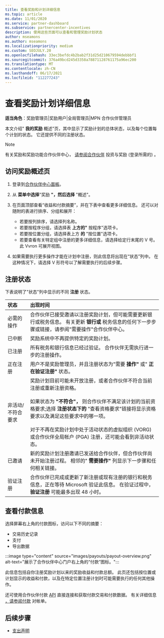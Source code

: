 ```yaml
---
title: 查看奖励和计划详细信息
ms.topic: article
ms.date: 11/01/2020
ms.service: partner-dashboard
ms.subservice: partnercenter-incentives
description: 使用这些页面可以查看和管理奖励计划状态
author: mseamons
ms.author: mseamons
ms.localizationpriority: medium
ms.custom: SEOJULY.20
ms.openlocfilehash: 33ec3befdc4b2bab2f31d25d210679594debbbf1
ms.sourcegitcommit: 376a49bcd245d3358a78871128761175a96ec200
ms.translationtype: MT
ms.contentlocale: zh-CN
ms.lasthandoff: 06/17/2021
ms.locfileid: "112277243"
---
```

# <a name="view-your-incentives-program-details"></a>查看奖励计划详细信息

**适当角色**：奖励管理员|奖励用户|全局管理员|MPN 合作伙伴管理员

本文介绍" **我的奖励** 概述"页，其中显示了奖励计划的总体状态，以及每个位置每个计划的状态。 它还提供不同的注册状态。

>[!NOTE]
>有关奖励和奖励功能合作伙伴中心， [请参阅合作伙伴](https://partner.microsoft.com/membership/partner-incentives) 投资与奖励 (登录所需的) 。

## <a name="access-the-incentives-overview-page"></a>访问奖励概述页

1. 登录到[合作伙伴中心面板](https://partner.microsoft.com/dashboard)。
1. 从 **菜单中选择**"奖励 **"，然后选择** "概述"。
1. 在页面顶部查看“收益和付款摘要”，并在下表中查看更多详细信息。 还可以对随附的表进行排序、分组和展开：

   - 若要按列排序，请选择列名称。
   - 若要按程序分组，请选择表 **上方的"** 按程序"选项卡。
   - 若要按位置分组，请选择表上方 **的** "按位置"选项卡。
   - 若要查看有关特定组中注册的更多详细信息，请选择给定行末尾的 V 号。 此 Vvron 可展开视图。
1. 如果需要执行更多操作才能在计划中注册，则此信息将出现在“状态”列中。 在这种情况下，请选择 V 形符号以了解需要执行的后续步骤。

## <a name="enrollment-status"></a>注册状态

下表说明了"状态"列中显示的不同 **注册** 状态。

| **状态**         | **出现时间** |
|:------------------------------------|:------------------|
| 必需的操作  | 合作伙伴已接受邀请以注册奖励计划，但可能需要更新银行或税务信息。 有关更新 **银行或** 税务信息的任何下一步步骤或链接，请参阅"需要操作"合作伙伴中心。 |
| 已中断  | 奖励系统中不再提供特定的奖励计划。 |
| 已注册  | 所有税务和银行信息已经过验证。 合作伙伴无需执行进一步的注册操作。 |
| 正在注册  | 用户不是奖励管理员，并且注册状态为"需要 **操作"** 或" **正在验证注册"** 状态。|
| 非活动/不符合要求 | 奖励计划目前可能未开放注册，或者合作伙伴不符合当前注册或重新注册资格。 <br><br> 如果状态为 **"不符合"，** 则合作伙伴不满足该计划的当前资格要求;选择 **注册状态下的** "查看资格要求"链接将显示资格要求以及满足这些要求中的哪一项。 <br><br> 对于不再在奖励计划中处于活动状态的虚拟组织 (VORG) 或合作伙伴全局帐户 (PGA) 注册，还可能会看到非活动状态。  |
| 已邀请  | 新的奖励计划注册邀请已发送给合作伙伴，但合作伙伴尚未开始注册过程。 相邻的" **需要操作"** 列显示下一步骤和任何相关链接。  |
| 验证注册  | 合作伙伴已完成或更新了新注册或现有注册的银行和税务信息，正在等待 Microsoft 验证此信息。 在验证过程中， **验证注册** 可能最多出现 48 小时。  |

## <a name="see-your-payment-information"></a>查看付款信息

选择屏幕右上角的付款图标，访问以下不同的摘要：

- 交易历史记录
- 支付
- 导出数据

:::image type="content" source="images/payouts/payout-overview.png" alt-text="展示了合作伙伴中心门户右上角的“付款”图标。":::

此信息包括自你注册奖励计划以来的奖励收益和付款总额。 此页还包括按位置或计划显示的收益和付款，以及在特定位置注册计划时可能需要执行的任何其他操作。 

还可使用合作伙伴付款 [API](https://apidocs.microsoft.com/services/partnerpayouts) 直接连接和获取付款交易和付款数据。 有关详细信息 [，请参阅付款](payout-statement.md) 对帐单。

## <a name="next-steps"></a>后续步骤

- [支出声明](payout-statement.md)
